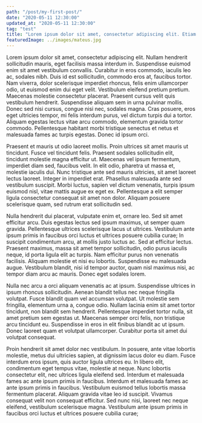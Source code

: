 ```yaml
---
path: "/post/my-first-post/"
date: "2020-05-11 12:30:00"
updated_at: "2020-05-11 12:30:00"
tag: "test"
title: "Lorem ipsum dolor sit amet, consectetur adipiscing elit. Etiam at."
featuredImage: ../images/mateus.jpg
---
```


Lorem ipsum dolor sit amet, consectetur adipiscing elit. Nullam hendrerit sollicitudin mauris, eget facilisis massa interdum in. Suspendisse euismod enim sit amet vestibulum convallis. Curabitur in eros commodo, iaculis leo ac, sodales nibh. Duis id est sollicitudin, commodo eros at, faucibus tortor. Nam viverra, dolor scelerisque imperdiet rhoncus, felis enim ullamcorper odio, ut euismod enim dui eget velit. Vestibulum eleifend pretium pretium. Maecenas molestie consectetur placerat. Praesent cursus velit quis vestibulum hendrerit. Suspendisse aliquam sem in urna pulvinar mollis. Donec sed nisi cursus, congue nisi nec, sodales magna. Cras posuere, eros eget ultricies tempor, mi felis interdum purus, vel dictum turpis dui a tortor. Aliquam egestas lectus vitae arcu commodo, elementum gravida tortor commodo. Pellentesque habitant morbi tristique senectus et netus et malesuada fames ac turpis egestas. Donec id ipsum orci.

Praesent et mauris ut odio laoreet mollis. Proin ultrices sit amet mauris ut tincidunt. Fusce vel tincidunt felis. Praesent sodales sollicitudin elit, tincidunt molestie magna efficitur ut. Maecenas vel ipsum fermentum, imperdiet diam sed, faucibus velit. In elit odio, pharetra ut massa et, molestie iaculis dui. Nunc tristique ante sed mauris ultricies, sit amet laoreet lectus laoreet. Integer in imperdiet erat. Phasellus malesuada ante sed vestibulum suscipit. Morbi luctus, sapien vel dictum venenatis, turpis ipsum euismod nisl, vitae mattis augue ex eget ex. Pellentesque a elit semper ligula consectetur consequat sit amet non dolor. Aliquam posuere scelerisque quam, sed rutrum erat sollicitudin sed.

Nulla hendrerit dui placerat, vulputate enim et, ornare leo. Sed sit amet efficitur arcu. Duis egestas lectus sed ipsum maximus, ut semper quam gravida. Pellentesque ultrices scelerisque lacus ut ultrices. Vestibulum ante ipsum primis in faucibus orci luctus et ultrices posuere cubilia curae; In suscipit condimentum arcu, at mollis justo luctus ac. Sed at efficitur lectus. Praesent maximus, massa sit amet tempor sollicitudin, odio purus iaculis neque, id porta ligula elit ac turpis. Nam efficitur purus non venenatis facilisis. Aliquam molestie et nisi eu lobortis. Suspendisse eu malesuada augue. Vestibulum blandit, nisi id tempor auctor, quam nisl maximus nisi, ac tempor diam arcu ac mauris. Donec eget sodales lorem.

Nulla nec arcu a orci aliquam venenatis ac at ipsum. Suspendisse ultrices in ipsum rhoncus sollicitudin. Aenean blandit tellus nec neque fringilla volutpat. Fusce blandit quam vel accumsan volutpat. Ut molestie sem fringilla, elementum urna a, congue odio. Nullam lacinia enim sit amet tortor tincidunt, non blandit sem hendrerit. Pellentesque imperdiet tortor nulla, sit amet pretium sem egestas ut. Maecenas semper orci felis, non tristique arcu tincidunt eu. Suspendisse in eros in elit finibus blandit ac ut ipsum. Donec laoreet quam et volutpat ullamcorper. Curabitur porta sit amet dui volutpat consequat.

Proin hendrerit sit amet dolor nec vestibulum. In posuere, ante vitae lobortis molestie, metus dui ultricies sapien, at dignissim lacus dolor eu diam. Fusce interdum eros ipsum, quis auctor ligula ultrices eu. In libero elit, condimentum eget tempus vitae, molestie at neque. Nunc lobortis consectetur elit, nec ultrices ligula eleifend sed. Interdum et malesuada fames ac ante ipsum primis in faucibus. Interdum et malesuada fames ac ante ipsum primis in faucibus. Vestibulum euismod tellus lobortis massa fermentum placerat. Aliquam gravida vitae leo id suscipit. Vivamus consequat velit non consequat efficitur. Sed nunc nisi, laoreet nec neque eleifend, vestibulum scelerisque magna. Vestibulum ante ipsum primis in faucibus orci luctus et ultrices posuere cubilia curae;